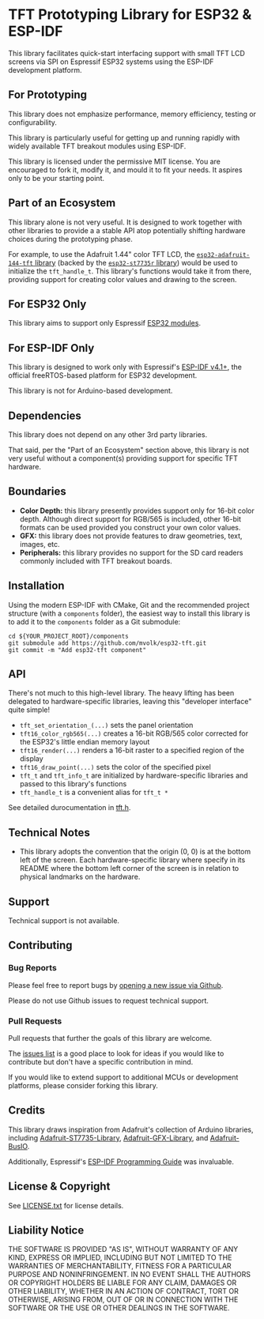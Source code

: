 # TFT Prototyping Library for ESP32 & ESP-IDF

This library facilitates quick-start interfacing support
with small TFT LCD screens via SPI on Espressif ESP32
systems using the ESP-IDF development platform.

## For Prototyping

This library does not emphasize performance, memory
efficiency, testing or configurability.

This library is particularly useful for getting up
and running rapidly with widely available TFT
breakout modules using ESP-IDF.

This library is licensed under the permissive MIT
license. You are encouraged to fork it, modify it,
and mould it to fit your needs. It aspires only to
be your starting point.

## Part of an Ecosystem

This library alone is not very useful. It is designed
to work together with other libraries to provide a
a stable API atop potentially shifting hardware choices
during the prototyping phase.

For example, to use the Adafruit 1.44" color TFT LCD,
the
[`esp32-adafruit-144-tft` library](https://github.com/mvolk/esp32-adafruit-144-tft)
(backed by the
[`esp32-st7735r` library](https://github.com/mvolk/esp32-st7735r))
would be used to initialize the `tft_handle_t`. This library's
functions would take it from there, providing support for
creating color values and drawing to the screen.

## For ESP32 Only

This library aims to support only Espressif
[ESP32 modules](https://www.espressif.com/en/products/modules/esp32).

## For ESP-IDF Only

This library is designed to work only with Espressif's
[ESP-IDF v4.1+](https://docs.espressif.com/projects/esp-idf/en/latest/esp32/index.html),
the official freeRTOS-based platform for ESP32 development.

This library is not for Arduino-based development.

## Dependencies

This library does not depend on any other 3rd party libraries.

That said, per the "Part of an Ecosystem" section above, this
library is not very useful without a component(s) providing
support for specific TFT hardware.

## Boundaries

* **Color Depth:** this library presently provides support
  only for 16-bit color depth. Although direct support for
  RGB/565 is included, other 16-bit formats can be used
  provided you construct your own color values.
* **GFX:** this library does not provide features to draw
  geometries, text, images, etc.
* **Peripherals:** this library provides no support for the
  SD card readers commonly included with TFT breakout
  boards.

## Installation

Using the modern ESP-IDF with CMake, Git and the recommended
project structure (with a `components` folder), the easiest
way to install this library is to add it to the `components`
folder as a Git submodule:

```shell
cd ${YOUR_PROJECT_ROOT}/components
git submodule add https://github.com/mvolk/esp32-tft.git
git commit -m "Add esp32-tft component"
```

## API

There's not much to this high-level library. The
heavy lifting has been delegated to hardware-specific
libraries, leaving this "developer interface" quite
simple!

* `tft_set_orientation_(...)` sets the panel orientation
* `tft16_color_rgb565(...)` creates a 16-bit RGB/565 color
  corrected for the ESP32's little endian memory layout
* `tft16_render(...)` renders a 16-bit raster to a specified
  region of the display
* `tft16_draw_point(...)` sets the color of the specified
  pixel
* `tft_t` and `tft_info_t` are initialized by hardware-specific
  libraries and passed to this library's functions
* `tft_handle_t` is a convenient alias for `tft_t *`

See detailed durocumentation in [tft.h](./include/tft.h).

## Technical Notes

* This library adopts the convention that the origin (0, 0) is
  at the bottom left of the screen. Each hardware-specific
  library where specify in its README where the bottom left
  corner of the screen is in relation to physical landmarks
  on the hardware.

## Support

Technical support is not available.

## Contributing

### Bug Reports

Please feel free to report bugs by
[opening a new issue via Github](https://github.com/mvolk/esp32-tft/issues/new).

Please do not use Github issues to request technical support.

### Pull Requests

Pull requests that further the goals of this library are welcome.

The [issues list](https://github.com/mvolk/esp32-tft/issues)
is a good place to look for ideas if you would like to contribute but
don't have a specific contribution in mind.

If you would like to extend support to additional MCUs or
development platforms, please consider forking this library.

## Credits

This library draws inspiration from Adafruit's collection of
Arduino libraries, including
[Adafruit-ST7735-Library](https://github.com/adafruit/Adafruit-ST7735-Library),
[Adafruit-GFX-Library](https://github.com/adafruit/Adafruit-GFX-Library), and
[Adafruit-BusIO](https://github.com/adafruit/Adafruit_BusIO).

Additionally, Espressif's
[ESP-IDF Programming Guide](https://docs.espressif.com/projects/esp-idf/en/latest/esp32/index.html)
was invaluable.

## License & Copyright

See [LICENSE.txt](./LICENSE.txt) for license details.

## Liability Notice

THE SOFTWARE IS PROVIDED "AS IS", WITHOUT WARRANTY OF ANY KIND, EXPRESS OR IMPLIED, INCLUDING BUT NOT LIMITED
TO THE WARRANTIES OF MERCHANTABILITY, FITNESS FOR A PARTICULAR PURPOSE AND NONINFRINGEMENT. IN NO EVENT SHALL
THE AUTHORS OR COPYRIGHT HOLDERS BE LIABLE FOR ANY CLAIM, DAMAGES OR OTHER LIABILITY, WHETHER IN AN ACTION OF
CONTRACT, TORT OR OTHERWISE, ARISING FROM, OUT OF OR IN CONNECTION WITH THE SOFTWARE OR THE USE OR OTHER
DEALINGS IN THE SOFTWARE.
